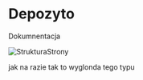 # Depozyto

Dokumnentacja

![StrukturaStrony](https://user-images.githubusercontent.com/70145364/197179916-910881fe-af2d-4dc1-ae72-186d1d4c7649.png)

jak na razie tak to wyglonda tego typu
